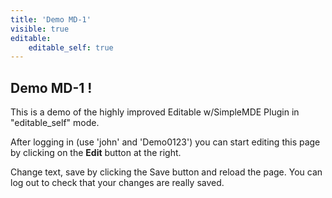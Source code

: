```yaml
---
title: 'Demo MD-1'
visible: true
editable:
    editable_self: true
---
```


## Demo MD-1 !

This is a demo of the highly improved Editable w/SimpleMDE Plugin in "editable_self" mode.

After logging in (use 'john' and 'Demo0123') you can start editing this page by clicking on the **Edit** button at the right.

Change text, save by clicking the Save button and reload the page. You can log out to check that your changes are really saved.
